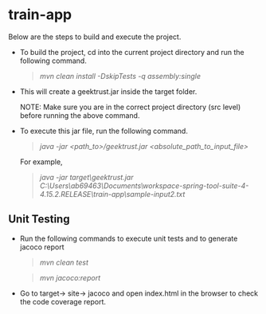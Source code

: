 # train-app

Below are the steps to build and execute the project.

* To build the project, cd into the current project directory and run the following command.
  > *mvn clean install -DskipTests -q assembly:single*
* This will create a geektrust.jar inside the target folder.
  
  NOTE: Make sure you are in the correct project directory (src level) before running the above command.

* To execute this jar file, run the following command.
  > *java -jar <path_to>/geektrust.jar <absolute_path_to_input_file>*
  
  For example,
  > *java -jar target\geektrust.jar C:\Users\ab69463\Documents\workspace-spring-tool-suite-4-4.15.2.RELEASE\train-app\sample-input2.txt*


## Unit Testing

* Run the following commands to execute unit tests and to generate jacoco report
  > *mvn clean test*

  > *mvn jacoco:report*

* Go to target-> site-> jacoco and open index.html in the browser to check the code coverage report.
